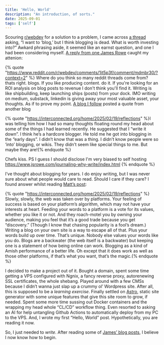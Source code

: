 ```yaml
---
title: 'Hello, World'
description: "An introduction, of sorts."
date: 2025-09-01
tags: ['self']
---
```


Scouring [r/webdev](https://www.reddit.com/r/webdev/) for a solution to a problem, I came across [a thread](https://www.reddit.com/r/webdev/comments/1it5p3f) asking, “I want to ‘blog,’ but I think blogging is dead. What is worth investing into?” Awkard phrasing aside, it seemed like an earnst question, and one I had been considering myself. [A reply from one James Rowe](https://www.reddit.com/r/webdev/comments/1it5p3f/comment/mdmbr30/?context=2) caught my attenion:

{% quote "https://www.reddit.com/r/webdev/comments/1it5p3f/comment/mdmbr30/?context=2" %}
Where do you think so many reddit threads come from? thats right. blogs.
If you like producing content. do it. If you're looking for an ROI analysis on blog posts to revenue I don't think you'll find it.
Writing is like shipbuilding, keep launching ships (posts) from your dock. IMO writing on medium, substack, linkedin is giving away your most valuable asset, your thoughts.
As if to prove my point. [A blog I follow](https://simonwillison.net) posted a quote from another blog
 
{% quote "https://interconnected.org/home/2025/02/19/reflections" %}I was telling him how I had so many thoughts floating round my head about some of the things I had learned recently. He suggested that I “write it down”.
I think he’s a hardcore blogger.
He told me he got into blogging in the “early days”. I didn’t know that was a thing. I didn’t know people were so ‘into’ blogging, or wikis. They didn’t seem like special things to me.
But maybe they are!{% endquote %}

Chefs kiss.
PS I guess I should disclose I'm very biased to self hosting 
https://www.jsrowe.com/journaling-why-write/index.html
{% endquote %}

I’ve thought about blogging for years. I do enjoy writing, but I was never sure about what people would care to read. Should I care if they care? I found answer whilst reading [Matt’s post](https://interconnected.org/home/2025/02/19/reflections):

{% quote "https://interconnected.org/home/2025/02/19/reflections" %} Slowly, slowly, the web was taken over by platforms. Your feeling of success is based on your platform’s algorithm, which may not have your interests at heart. Feeding your words to a platform is a vote for its values, whether you like it or not. And they roach-motel you by owning your audience, making you feel that it’s a good trade because you get “discovery.” (Though I know that chasing popularity is a fool’s dream.)
Writing a blog on your own site is a way to escape all of that. Plus your words build up over time. That’s unique. Nobody else values your words like you do.
Blogs are a backwater (the web itself is a backwater) but keeping one is a statement of how being online can work. Blogging as a kind of Amish performance of a better life.
Oh except that it does work as well as those other platforms, if that’s what you want, that’s the magic.{% endquote %}

I decided to make a project out of it. Bought a domain, spent some time getting a VPS configured with Ngnix, a fancy reverse proxy, autorenewing SSL certificates, the whole shebang. Played around with a few CMSs because I didn’t wanna just slap up a crummy ol’ Wordpress site. After all, this is supposed to be a *learning exercise*. Finally settled on [Astro](https://astro.build/), static site generator with some unique features that give this site room to grow, if needed. Spent some more time sussing out Docker containers and the wrapping my head whole “CL/CD” workflow thing. Even resorted to asking an AI for help untangling Github Actions to automatically deploy from my PC to the VPS. And, I wrote my first “Hello, World” post. Hypothetically, you are reading it now.

So, I just needed to *write*. After reading some of [James’ blog posts](https://www.jsrowe.com/who-am-i/), I believe I now know how to begin.
